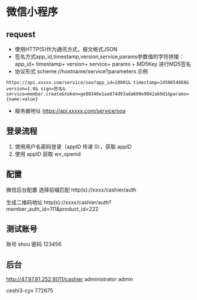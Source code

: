 # 微信小程序

## request
- 使用HTTP(S)作为通讯方式，报文格式JSON
- 签名方式app_id,timestamp,version,service,params参数值的字符拼接：app_id+ timestamp+ version+ service+ params + MD5Key 进行MD5签名 
- 协议形式 scheme://hostname/service?parameters
示例
```
https://api.xxxxx.com/service/soa?app_id=10001& timestamp=1450654868& version=1.0& sign=签名& service=member.create&token=ge80346e1aa874d93ada608e9042ab9d1&params={name:value} 
```
- 服务器地址
https://api.xxxxx.com/service/soa

## 登录流程
1. 使用用户名密码登录（appID 传递 0），获取 appID
2. 使用 appID 获取 wx_openid


## 配置
微信后台配置 选择前缀匹配
http(s)://xxxx/cashier/auth

生成二维码地址
http(s)://xxxx/cashier/auth?member_auth_id=111&product_id=222

## 测试账号
账号 shou 密码 123456

## 后台
http://47.97.81.252:8011/cashier
administrator
admin


ceshi3-cyx
772675
